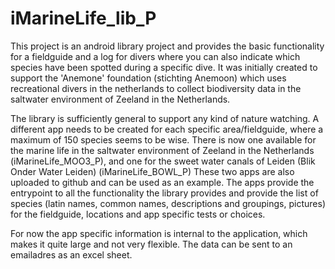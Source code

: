 # iMarineLife_lib_P
This project is an android library project and provides the basic functionality for a fieldguide 
and a log for divers where you can also indicate which species have been spotted during a specific dive. 
It was initially created to support the 'Anemone' foundation (stichting Anemoon) 
which uses recreational divers in the netherlands to collect biodiversity data in the saltwater environment of Zeeland in the Netherlands.

The library is sufficiently general to support any kind of nature watching.
A different app needs to be created for each specific area/fieldguide, where a maximum of 150 species seems to be wise. 
There is now one available for the marine life in the saltwater environment of Zeeland in the Netherlands (iMarineLife_MOO3_P), 
and one for the sweet water canals of Leiden (Blik Onder Water Leiden) (iMarineLife_BOWL_P)
These two apps are also uploaded to github and can be used as an example.
The apps provide the entrypoint to all the functionality the library provides 
and provide the list of species (latin names, common names, descriptions and groupings, pictures) 
for the fieldguide, locations and app specific tests or choices.

For now the app specific information is internal to the application, which makes it quite large and not very flexible.
The data can be sent to an emailadres as an excel sheet.
